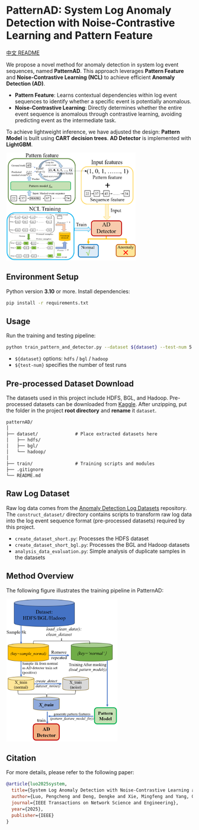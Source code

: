 # PatternAD: System Log Anomaly Detection with Noise-Contrastive Learning and Pattern Feature

[中文 README](./README_CN.md)

We propose a novel method for anomaly detection in system log event sequences, named **PatternAD**. This approach leverages **Pattern Feature** and **Noise-Contrastive Learning (NCL)** to achieve efficient **Anomaly Detection (AD)**.  

- **Pattern Feature**: Learns contextual dependencies within log event sequences to identify whether a specific event is potentially anomalous.  
- **Noise-Contrastive Learning**: Directly determines whether the entire event sequence is anomalous through contrastive learning, avoiding predicting event as the intermediate task.  

To achieve lightweight inference, we have adjusted the design: **Pattern Model** is built using **CART decision trees**. **AD Detector** is implemented with **LightGBM**.  

<!-- ![overview](assets/overview.png)   -->

<img src="assets/overview.png" alt="overview" width="350"/>

<!-- --- -->

## Environment Setup
Python version **3.10** or more. Install dependencies:  
```bash
pip install -r requirements.txt
```

<!-- --- -->

## Usage

Run the training and testing pipeline:  
```bash
python train_pattern_and_detector.py --dataset ${dataset} --test-num 5
```

- `${dataset}` options: `hdfs` / `bgl` / `hadoop`  
- `${test-num}` specifies the number of test runs  

<!-- --- -->

## Pre-processed Dataset Download

The datasets used in this project include HDFS, BGL, and Hadoop. Pre-processed datasets can be downloaded from [Kaggle](https://www.kaggle.com/datasets/luopeng1996/patternad-dataset). After unzipping, put the folder in the project **root directory** and **rename** it `dataset`.  

```
patternAD/
│
├── dataset/              # Place extracted datasets here
│   ├── hdfs/
│   ├── bgl/
│   └── hadoop/
│
├── train/                # Training scripts and modules
├── .gitignore
└── README.md
```

<!-- --- -->

## Raw Log Dataset
Raw log data comes from the [Anomaly Detection Log Datasets](https://github.com/ait-aecid/anomaly-detection-log-datasets/) repository. The `construct_dataset/` directory contains scripts to transform raw log data into the log event sequence format (pre-processed datasets) required by this project.  

- `create_dataset_short.py`: Processes the HDFS dataset  
- `create_dataset_short_bgl.py`: Processes the BGL and Hadoop datasets  
- `analysis_data_evaluation.py`: Simple analysis of duplicate samples in the datasets  



<!-- --- -->

## Method Overview

The following figure illustrates the training pipeline in PatternAD:  

<!-- - **Training Pipeline**   -->
<!-- ![pipeline](assets/pipeline.png)   -->
<img src="assets/pipeline.png" alt="pipeline" width="300"/>


<!-- --- -->

## Citation

For more details, please refer to the following paper:  

```bibtex
@article{luo2025system,
  title={System Log Anomaly Detection with Noise-Contrastive Learning and Pattern Feature},
  author={Luo, Pengcheng and Deng, Dengke and Xie, Mingfeng and Yang, Genke and Chu, Jian and Soong, Boon-Hee and Yuen, Chau},
  journal={IEEE Transactions on Network Science and Engineering},
  year={2025},
  publisher={IEEE}
}
```
